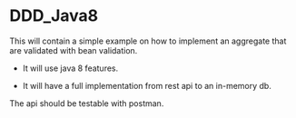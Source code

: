 # DDD_Java8

This will contain a simple example on how to implement an aggregate that are validated with bean validation.

- It will use java 8 features.

- It will have a full implementation from rest api to an in-memory db.

The api should be testable with postman.
